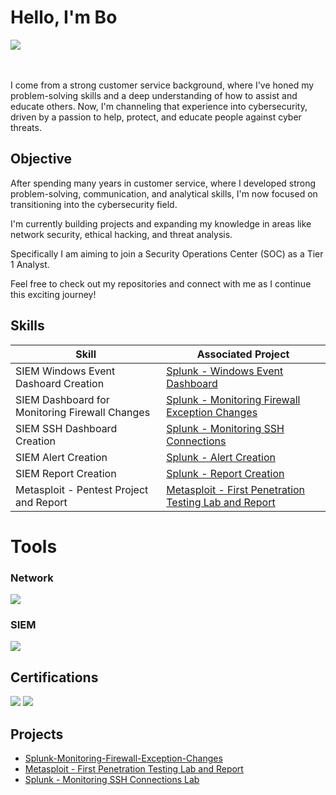 # Hello, I'm Bo
<a href="https://www.linkedin.com/in/bomejdahl/"><img src="https://img.shields.io/badge/-LinkedIn-0072b1?&style=for-the-badge&logo=linkedin&logoColor=white" /></a>

<br><br>
I come from a strong customer service background, where I've honed my problem-solving skills and a deep understanding of how to assist and educate others.
Now, I'm channeling that experience into cybersecurity, driven by a passion to help, protect, and educate people against cyber threats. 

## Objective
After spending many years in customer service, where I developed strong problem-solving, communication, and analytical skills,
I'm now focused on transitioning into the cybersecurity field.

I'm currently building projects and expanding my knowledge in areas like network security, ethical hacking, and threat analysis.

Specifically I am aiming to join a Security Operations Center (SOC) as a Tier 1 Analyst.

Feel free to check out my repositories and connect with me as I continue this exciting journey!

## Skills

| Skill                                         | Associated Project         |
|-----------------------------------------------|----------------------------|
| SIEM Windows Event Dashoard Creation        | <a href="https://github.com/mejdahlbo/Splunk-Windows-Event-Dashboard">Splunk - Windows Event Dashboard</a>|
| SIEM Dashboard for Monitoring Firewall Changes        | <a href="https://github.com/mejdahlbo/Splunk-Monitoring-Firewall-Exception-Changes">Splunk - Monitoring Firewall Exception Changes</a>|
| SIEM SSH Dashboard Creation | <a href="https://github.com/mejdahlbo/Splunk-SSH-Dashboard-Creation">Splunk - Monitoring SSH Connections</a>|
| SIEM Alert Creation | <a href="https://github.com/mejdahlbo/Walkthrough-Splunk-Alert-Creation">Splunk - Alert Creation</a>|
| SIEM Report Creation | <a href="https://github.com/mejdahlbo/Splunk-Report">Splunk - Report Creation</a>|
| Metasploit - Pentest Project and Report       | <a href="https://github.com/mejdahlbo/Metasploit-First-Pentest-Project-And-Report">Metasploit - First Penetration Testing Lab and Report</a>|

# Tools

### Network
<div>
    <img src="https://img.shields.io/badge/-Wireshark-1679A7?&style=for-the-badge&logo=Wireshark&logoColor=white" />
</div>

### SIEM
<div>
    <img src="https://img.shields.io/badge/-Splunk-000000?&style=for-the-badge&logo=Splunk&logoColor=white" />
</div>

## Certifications

<div>
<img src="https://img.shields.io/badge/Ironhack_Cybersecurity-blue?style=for-the-badge" />
<img src="https://img.shields.io/badge/Cisco_Junior_Cybersecurity_Analyst-blue?style=for-the-badge" />

</div>

## Projects
- <a href="https://github.com/mejdahlbo/Firewall-Exception-Added/tree/main">Splunk-Monitoring-Firewall-Exception-Changes</a>
- <a href="https://github.com/mejdahlbo/Metasploit-First-Pentest-Project-And-Report">Metasploit - First Penetration Testing Lab and Report</a>
- <a href="https://github.com/mejdahlbo/Splunk-SSH-Dashboard-Creation">Splunk - Monitoring SSH Connections Lab</a>
